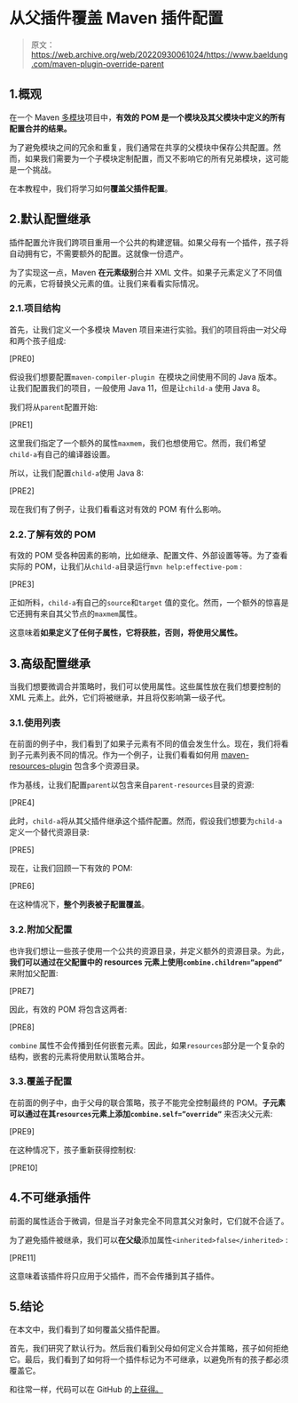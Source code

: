# 从父插件覆盖 Maven 插件配置

> 原文：<https://web.archive.org/web/20220930061024/https://www.baeldung.com/maven-plugin-override-parent>

## 1.概观

在一个 Maven [多模块](/web/20220701171807/https://www.baeldung.com/maven-multi-module)项目中，**有效的 POM 是一个模块及其父模块中定义的所有配置合并的结果。**

为了避免模块之间的冗余和重复，我们通常在共享的父模块中保存公共配置。然而，如果我们需要为一个子模块定制配置，而又不影响它的所有兄弟模块，这可能是一个挑战。

在本教程中，我们将学习如何**覆盖父插件配置**。

## 2.默认配置继承

插件配置允许我们跨项目重用一个公共的构建逻辑。如果父母有一个插件，孩子将自动拥有它，不需要额外的配置。这就像一份遗产。

为了实现这一点，Maven **在元素级别**合并 XML 文件。如果子元素定义了不同值的元素，它将替换父元素的值。让我们来看看实际情况。

### 2.1.项目结构

首先，让我们定义一个多模块 Maven 项目来进行实验。我们的项目将由一对父母和两个孩子组成:

[PRE0]

假设我们想要配置`maven-compiler-plugin `在模块之间使用不同的 Java 版本。让我们配置我们的项目，一般使用 Java 11，但是让`child-a` 使用 Java 8。

我们将从`parent`配置开始:

[PRE1]

这里我们指定了一个额外的属性`maxmem`，我们也想使用它。然而，我们希望`child-a`有自己的编译器设置。

所以，让我们配置`child-a`使用 Java 8:

[PRE2]

现在我们有了例子，让我们看看这对有效的 POM 有什么影响。

### 2.2.了解有效的 POM

有效的 POM 受各种因素的影响，比如继承、配置文件、外部设置等等。为了查看实际的 POM，让我们从`child-a`目录运行`mvn help:effective-pom` :

[PRE3]

正如所料，`child-a`有自己的`source`和`target` 值的变化。然而，一个额外的惊喜是它还拥有来自其父节点的`maxmem`属性。

这意味着**如果定义了任何子属性，它将获胜，否则，将使用父属性。**

## 3.高级配置继承

当我们想要微调合并策略时，我们可以使用属性。这些属性放在我们想要控制的 XML 元素上。此外，它们将被继承，并且将仅影响第一级子代。

### 3.1.使用列表

在前面的例子中，我们看到了如果子元素有不同的值会发生什么。现在，我们将看到子元素列表不同的情况。作为一个例子，让我们看看如何用 [maven-resources-plugin](/web/20220701171807/https://www.baeldung.com/maven-resources-plugin) 包含多个资源目录。

作为基线，让我们配置`parent`以包含来自`parent-resources`目录的资源:

[PRE4]

此时，`child-a`将从其父插件继承这个插件配置。然而，假设我们想要为`child-a`定义一个替代资源目录:

[PRE5]

现在，让我们回顾一下有效的 POM:

[PRE6]

在这种情况下，**整个列表被子配置覆盖**。

### 3.2.附加父配置

也许我们想让一些孩子使用一个公共的资源目录，并定义额外的资源目录。为此，**我们可以通过在父配置中的 resources 元素上使用`combine.children=”append”`** 来附加父配置:

[PRE7]

因此，有效的 POM 将包含这两者:

[PRE8]

`combine` 属性不会传播到任何嵌套元素。因此，如果`resources`部分是一个复杂的结构，嵌套的元素将使用默认策略合并。

### 3.3.覆盖子配置

在前面的例子中，由于父母的联合策略，孩子不能完全控制最终的 POM。**子元素可以通过在其`resources`元素上添加`combine.self=”override”`** 来否决父元素:

[PRE9]

在这种情况下，孩子重新获得控制权:

[PRE10]

## 4.不可继承插件

前面的属性适合于微调，但是当子对象完全不同意其父对象时，它们就不合适了。

为了避免插件被继承，我们可以**在父级**添加属性`<inherited>false</inherited>` :

[PRE11]

这意味着该插件将只应用于父插件，而不会传播到其子插件。

## 5.结论

在本文中，我们看到了如何覆盖父插件配置。

首先，我们研究了默认行为。然后我们看到父母如何定义合并策略，孩子如何拒绝它。最后，我们看到了如何将一个插件标记为不可继承，以避免所有的孩子都必须覆盖它。

和往常一样，代码可以在 GitHub 的[上获得。](https://web.archive.org/web/20220701171807/https://github.com/eugenp/tutorials/tree/master/maven-modules/version-overriding-plugins)